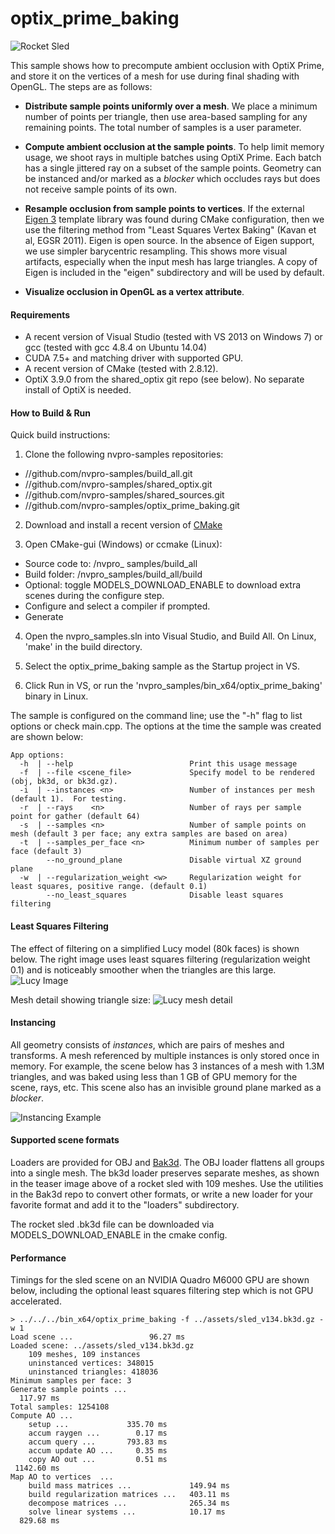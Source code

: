 
optix_prime_baking
==================

![Rocket Sled](https://github.com/nvpro-samples/optix_prime_baking/blob/master/doc/sled_multiple_meshes.png)

This sample shows how to precompute ambient occlusion with OptiX Prime, and store it on the
vertices of a mesh for use during final shading with OpenGL.  The steps are as follows:

  * **Distribute sample points uniformly over a mesh**. We place a minimum number of points per triangle, then use area-based sampling for any remaining points.  The total number of samples is a user parameter.

  * **Compute ambient occlusion at the sample points**.  To help limit memory usage, we shoot rays in multiple batches using OptiX Prime.  Each batch has a single jittered ray on a subset of the sample points.  Geometry can be instanced and/or marked as a *blocker* which occludes rays but does not receive sample points of its own.

  * **Resample occlusion from sample points to vertices**.  If the external [Eigen 3](http://eigen.tuxfamily.org) template library was found during CMake configuration, then we use the 
  filtering method from "Least Squares Vertex Baking" (Kavan et al, EGSR 2011).  Eigen is open source.  In the absence of Eigen support, we use simpler barycentric resampling.  This shows more visual artifacts, especially when the input mesh has large triangles.  A copy of Eigen is included in the "eigen" subdirectory and will be used by default.

  * **Visualize occlusion in OpenGL as a vertex attribute**.

#### Requirements
  * A recent version of Visual Studio (tested with VS 2013 on Windows 7) or gcc (tested with gcc 4.8.4 on Ubuntu 14.04) 
  * CUDA 7.5+ and matching driver with supported GPU.
  * A recent version of CMake (tested with 2.8.12).
  * OptiX 3.9.0 from the shared_optix git repo (see below).  No separate install of OptiX is needed.

#### How to Build & Run

Quick build instructions:

1) Clone the following nvpro-samples repositories:
  - //github.com/nvpro-samples/build_all.git
  - //github.com/nvpro-samples/shared_optix.git
  - //github.com/nvpro-samples/shared_sources.git
  - //github.com/nvpro-samples/optix_prime_baking.git

2) Download and install a recent version of [CMake](https://cmake.org)

3) Open CMake-gui (Windows) or ccmake (Linux):
  - Source code to: /nvpro_ samples/build_all
  - Build folder: /nvpro_samples/build_all/build
  - Optional: toggle MODELS_DOWNLOAD_ENABLE to download extra scenes during the configure step.
  - Configure and select a compiler if prompted.
  - Generate

4) Open the nvpro_samples.sln into Visual Studio, and Build All.  On Linux, 'make' in the build directory.

5) Select the optix_prime_baking sample as the Startup project in VS.

6) Click Run in VS, or run the 'nvpro_samples/bin_x64/optix_prime_baking' binary in Linux.

The sample is configured on the command line; use the "-h" flag to list options or check main.cpp.  The options at the time the sample was created are shown below:
~~~
App options:
  -h  | --help                          Print this usage message
  -f  | --file <scene_file>             Specify model to be rendered (obj, bk3d, or bk3d.gz).
  -i  | --instances <n>                 Number of instances per mesh (default 1).  For testing.
  -r  | --rays    <n>                   Number of rays per sample point for gather (default 64)
  -s  | --samples <n>                   Number of sample points on mesh (default 3 per face; any extra samples are based on area)
  -t  | --samples_per_face <n>          Minimum number of samples per face (default 3)
        --no_ground_plane               Disable virtual XZ ground plane
  -w  | --regularization_weight <w>     Regularization weight for least squares, positive range. (default 0.1)
        --no_least_squares              Disable least squares filtering
 ~~~
 
#### Least Squares Filtering

The effect of filtering on a simplified Lucy model (80k faces) is shown below.  The right image uses least squares filtering (regularization weight 0.1) and is noticeably smoother when the triangles are this large.
![Lucy Image](https://github.com/nvpro-samples/optix_prime_baking/blob/master/doc/lucy_least_squares_comparison.png)

Mesh detail showing triangle size: 
![Lucy mesh detail](https://github.com/nvpro-samples/optix_prime_baking/blob/master/doc/lucy_meshlab.png)

#### Instancing

All geometry consists of *instances*, which are pairs of meshes and transforms.  A mesh referenced by multiple instances is only stored once in memory.  For example, the scene below has 3 instances of a mesh with 1.3M triangles, and was baked using less than 1 GB of GPU memory for the scene, rays, etc.  This scene also has an invisible ground plane marked as a *blocker*.

![Instancing Example](https://github.com/nvpro-samples/optix_prime_baking/blob/master/doc/hunter_instances.png)

#### Supported scene formats 

Loaders are provided for OBJ and [Bak3d](https://github.com/tlorach/Bak3d).  The OBJ loader flattens all groups into a single mesh.  The bk3d loader preserves separate meshes, as shown in the teaser image above of a rocket sled with 109 meshes.  Use the utilities in the Bak3d repo to convert other formats, or write a new loader for your favorite format and add it to the "loaders" subdirectory.

The rocket sled .bk3d file can be downloaded via MODELS_DOWNLOAD_ENABLE in the cmake config.

#### Performance

Timings for the sled scene on an NVIDIA Quadro M6000 GPU are shown below, including the optional least squares filtering step which is not GPU accelerated.

~~~
> ../../../bin_x64/optix_prime_baking -f ../assets/sled_v134.bk3d.gz -w 1
Load scene ...                 96.27 ms
Loaded scene: ../assets/sled_v134.bk3d.gz
	109 meshes, 109 instances
	uninstanced vertices: 348015
	uninstanced triangles: 418036
Minimum samples per face: 3
Generate sample points ... 
  117.97 ms
Total samples: 1254108
Compute AO ...             
	setup ...             335.70 ms
	accum raygen ...        0.17 ms
	accum query ...       793.83 ms
	accum update AO ...     0.35 ms
	copy AO out ...         0.51 ms
 1142.60 ms
Map AO to vertices  ...    
	build mass matrices ...             149.94 ms
	build regularization matrices ...   403.11 ms
	decompose matrices ...              265.34 ms
	solve linear systems ...            10.17 ms
  829.68 ms
~~~




